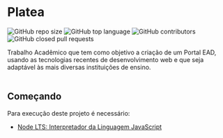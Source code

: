 # Platea
![GitHub repo size](https://img.shields.io/github/repo-size/rafamatoso/unifbv-portalead) ![GitHub top language](https://img.shields.io/github/languages/top/rafamatoso/unifbv-portalead) ![GitHub contributors](https://img.shields.io/github/contributors/rafamatoso/unifbv-portalead) ![GitHub closed pull requests](https://img.shields.io/github/issues-pr-closed-raw/rafamatoso/unifbv-portalead)

Trabalho Acadêmico que tem como objetivo a criação de um Portal EAD, usando as tecnologias recentes de desenvolvimento web e que seja adaptável às mais diversas instituições de ensino.
<br/>
<br/>

## Começando
Para execução deste projeto é necessário:

- [Node LTS: Interpretador da Linguagem JavaScript](https://nodejs.org/dist/v12.16.2/node-v12.16.2-x64.msi)

<br/>
<br/>

## 


